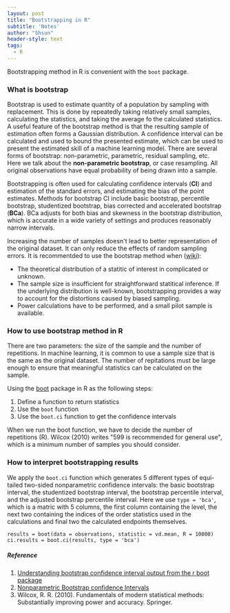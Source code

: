 ```yaml
---
layout: post
title: "Bootstrapping in R"
subtitle: 'Notes'
author: "Shsun"
header-style: text
tags:
  - R
---
```

Bootstrapping method in R is convenient with the `boot` package.

### What is bootstrap
Bootstrap is used to estimate quantity of a population by sampling with replacement. This is done by repeatedly taking relatively small samples, calculating the statistics, and taking the average fo the calculated statistics. A useful feature of the bootstrap method is that the resulting sample of estimation often forms a Gaussian distribution. A confidence interval can be calculated and used to bound the presented estimate, which can be used to present the estimated skill of a machine learning model. There are several forms of bootstrap: non-parametric, parametric, residual sampling, etc. Here we talk about the **non-parametric bootstrap**, or case resampling. All original observations have equal probability of being drawn into a sample.

Bootstrapping is often used for calculating confidence intervals (**CI**) and estimation of the standard errors, and estimating the bias of the point estimates. Methods for bootstrap CI include basic bootstrap, percentile bootstrap, studentized bootstrap, bias corrected and accelerated bootstrap (**BCa**). BCa adjusts for both bias and skewness in the bootstrap distribution, which is accurate in a wide variety of settings and produces reasonably narrow intervals.

Increasing the number of samples doesn't lead to better representation of the original dataset. It can only reduce the effects of random sampling errors. It is recommentded to use the bootstrap method when ([wiki](https://en.wikipedia.org/wiki/Bootstrapping_(statistics))):  
 - The theoretical distribution of a statitic of interest in complicated or unknown.
 - The sample size is insufficient for straightforward statitical inference. If the underlying distribution is well-known, bootstrapping provides a way to account for the distortions caused by biased sampling.
 - Power calculations have to be performed, and a small pilot sample is available.  



### How to use bootstrap method in R
There are two parameters: the size of the sample and the number of repetitions. In machine learning, it is common to use a sample size that is the same as the original dataset. The number of repitations must be large enough to ensure that meaningful statistics can be calculated on the sample.

Using the [boot](https://www.rdocumentation.org/packages/boot/versions/1.3-23?tap_a=5644-dce66f&tap_s=10907-287229) package in R as the following steps:
1. Define a function to return statistics
2. Use the `boot` function
3. Use the `boot.ci` function to get the confidence intervals

When we run the boot function, we have to decide the number of repetitions (R). Wilcox (2010) writes "599 is recommended for general use", which is a minimum number of samples you should consider.


### How to interpret bootstrapping results

We apply the `boot.ci` function which generates 5 different types of equi-tailed two-sided nonparametric confidence intervals: the basic bootstrap interval, the studentized bootstrap interval, the bootstrap percentile interval, and the adjusted bootstrap percentile interval. Here we use `type = 'bca'`, which is a matric with 5 columns, the first column containing the level, the next two containing the indices of the order statistics used in the calculations and final two the calculated endpoints themselves.  

```
results = boot(data = observations, statistic = vd.mean, R = 10000)
ci.results = boot.ci(results, type = 'bca')
```


##### Reference

1. [Understanding bootstrap confidence interval output from the r boot package](https://www.r-bloggers.com/understanding-bootstrap-confidence-interval-output-from-the-r-boot-package/)  
2. [Nonparametric Bootstrap confidence Intervals](https://stat.ethz.ch/R-manual/R-patched/library/boot/html/boot.ci.html)
3. Wilcox, R. R. (2010). Fundamentals of modern statistical methods: Substantially improving power and accuracy. Springer.
